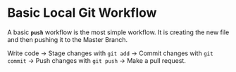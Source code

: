 # Basic Local Git Workflow

A basic **`push`** workflow is the most simple workflow.
It is creating the new file and then pushing it to the Master Branch.

Write code -> Stage changes with `git add` -> Commit changes with `git commit` -> Push changes with `git push` -> Make a pull request.
